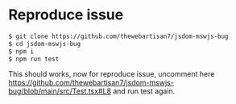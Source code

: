 # Reproduce issue

```sh
$ git clone https://github.com/thewebartisan7/jsdom-mswjs-bug
$ cd jsdom-mswjs-bug
$ npm i
$ npm run test
```

This should works, now for reproduce issue, uncomment here https://github.com/thewebartisan7/jsdom-mswjs-bug/blob/main/src/Test.tsx#L8 and run test again.

